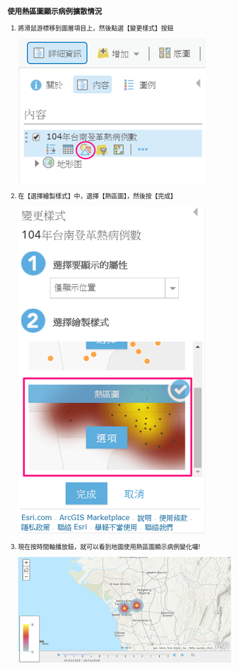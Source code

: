 ### 使用熱區圖顯示病例擴散情況

1.  將滑鼠游標移到圖層項目上，然後點選【變更樣式】按鈕

    ![](/assets/ex01/image22.png)
    
2.  在【選擇繪製樣式】中，選擇【熱區圖】，然後按【完成】

    ![](/assets/ex01/image23.png)
    
3.  現在按時間軸播放鈕，就可以看到地圖使用熱區圖顯示病例變化囉!

    ![](/assets/ex01/image23_1.png)